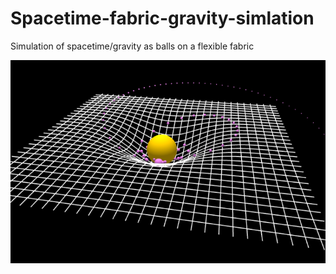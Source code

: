 # Spacetime-fabric-gravity-simlation
Simulation of spacetime/gravity as balls on a flexible fabric

<p align="center">
  <a href="https://camelcasesensitive.github.io/Spacetime-fabric-gravity-simlation/">
    <img src="./Spacetime fabric.png" alt="Spacetime fabic" title="Stpacetime gravity" width="600">
  </a>
</p>
